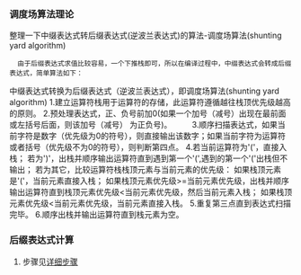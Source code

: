﻿### 调度场算法理论

整理一下中缀表达式转后缀表达式(逆波兰表达式)的算法-调度场算法(shunting yard algorithm)

      由于后缀表达式求值比较容易，一个下推栈即可，所以在编译过程中，中缀表达式会转成后缀表达式，简单算法如下：

中缀表达式转换为后缀表达式（逆波兰表达式），即调度场算法(shunting yard algorithm)
1.建立运算符栈用于运算符的存储，此运算符遵循越往栈顶优先级越高的原则。
2.预处理表达式，正、负号前加0(如果一个加号（减号）出现在最前面或左括号后面，则该加号（减号） 为正负号)。 　　
3.顺序扫描表达式，如果当前字符是数字（优先级为0的符号），则直接输出该数字；如果当前字符为运算符或者括号（优先级不为0的符号），则判断第四点。
4.若当前运算符为'('，直接入栈；
  若为')'，出栈并顺序输出运算符直到遇到第一个'(',遇到的第一个'('出栈但不输出；
  若为其它，比较运算符栈栈顶元素与当前元素的优先级：
      如果栈顶元素是'('，当前元素直接入栈；
      如果栈顶元素优先级>=当前元素优先级，出栈并顺序输出运算符直到栈顶元素优先级<当前元素优先级，然后当前元素入栈；
      如果栈顶元素优先级<当前元素优先级，当前元素直接入栈。
5.重复第三点直到表达式扫描完毕。
6.顺序出栈并输出运算符直到栈元素为空。

### 后缀表达式计算

1. 步骤见[详细步骤](https://blog.csdn.net/yangquanhui1991/article/details/52187375)
